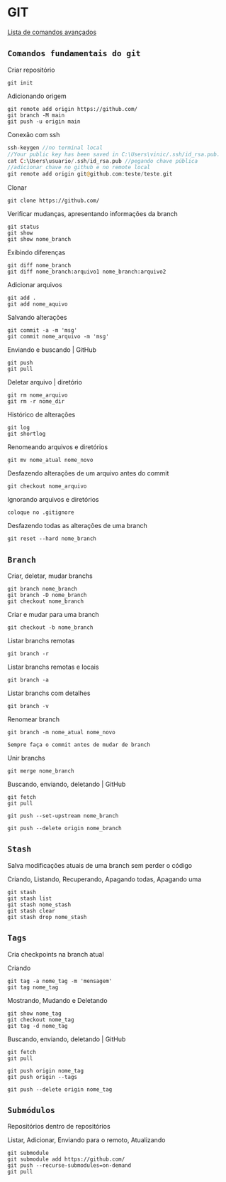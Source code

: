 # GIT

[Lista de comandos avançados](https://gist.github.com/leocomelli/2545add34e4fec21ec16)

## ``Comandos fundamentais do git``

Criar repositório
```
git init
```

Adicionando origem
```
git remote add origin https://github.com/
git branch -M main
git push -u origin main
```
Conexão com ssh
```php
ssh-keygen //no terminal local
//Your public key has been saved in C:\Users\vinic/.ssh/id_rsa.pub.
cat C:\Users\usuario/.ssh/id_rsa.pub //pegando chave pública
//adicionar chave no github e no remote local
git remote add origin git@github.com:teste/teste.git
```

Clonar
```
git clone https://github.com/
```

Verificar mudanças, apresentando informações da branch
```
git status
git show
git show nome_branch
```
Exibindo diferenças
```
git diff nome_branch
git diff nome_branch:arquivo1 nome_branch:arquivo2
```

Adicionar arquivos
```
git add .
git add nome_aquivo
```

Salvando alterações
```
git commit -a -m 'msg'
git commit nome_arquivo -m 'msg'
```

Enviando e buscando | GitHub
```
git push
git pull
```

Deletar arquivo | diretório
```
git rm nome_arquivo
git rm -r nome_dir
```

Histórico de alterações
```
git log
git shortlog
```

Renomeando arquivos e diretórios
```
git mv nome_atual nome_novo
```

Desfazendo alterações de um arquivo antes do commit
```
git checkout nome_arquivo
```

Ignorando arquivos e diretórios
```
coloque no .gitignore
```

Desfazendo todas as alterações de uma branch
```
git reset --hard nome_branch
```

## ``Branch``

Criar, deletar, mudar branchs
```
git branch nome_branch
git branch -D nome_branch
git checkout nome_branch
```
Criar e mudar para uma branch
```
git checkout -b nome_branch
```
Listar branchs remotas
```
git branch -r
```
Listar branchs remotas e locais
```
git branch -a
```
Listar branchs com detalhes
```
git branch -v
```

Renomear branch
```
git branch -m nome_atual nome_novo
```

``Sempre faça o commit antes de mudar de branch``

Unir branchs
```
git merge nome_branch
```
Buscando, enviando, deletando | GitHub
```
git fetch
git pull

git push --set-upstream nome_branch

git push --delete origin nome_branch
```

## ``Stash``

Salva modificações atuais de uma branch sem perder o código

Criando, Listando, Recuperando, Apagando todas, Apagando uma
```
git stash
git stash list
git stash nome_stash
git stash clear
git stash drop nome_stash
```

## ``Tags``

Cria checkpoints na branch atual

Criando
```
git tag -a nome_tag -m 'mensagem'
git tag nome_tag
```

Mostrando, Mudando e Deletando
```
git show nome_tag
git checkout nome_tag
git tag -d nome_tag
```

Buscando, enviando, deletando | GitHub
```
git fetch
git pull

git push origin nome_tag
git push origin --tags

git push --delete origin nome_tag
```

## ``Submódulos``
Repositórios dentro de repositórios

Listar, Adicionar, Enviando para o remoto, Atualizando
```
git submodule
git submodule add https://github.com/
git push --recurse-submodules=on-demand
git pull
```
